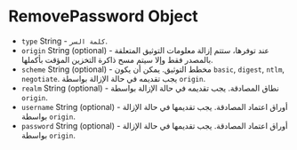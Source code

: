 # RemovePassword Object

* `type` String - `كلمة السر`.
* `origin` String (optional) - عند توفرها، ستتم إزالة معلومات التوثيق المتعلقة بالمصدر فقط وإلا سيتم مسح ذاكرة التخزين المؤقت بأكملها.
* `scheme` String (optional) - مخطط التوثيق. يمكن أن يكون `basic`, `digest`, `ntlm`, `negotiate`. يجب تقديمه في حالة الإزالة بواسطة `origin`.
* `realm` String (optional) - نطاق المصادقة. يجب تقديمه في حالة الإزالة بواسطة `origin`.
* `username` String (optional) - أوراق اعتماد المصادقة. يجب تقديمها في حالة الإزالة بواسطة `origin`.
* `password` String (optional) - أوراق اعتماد المصادقة. يجب تقديمها في حالة الإزالة بواسطة `origin`.